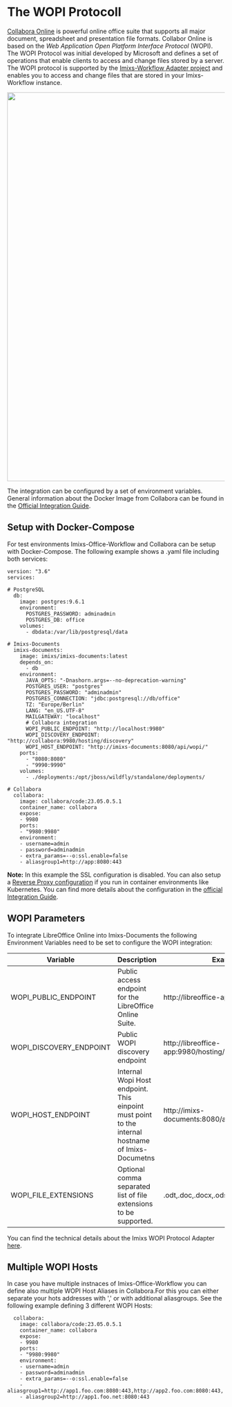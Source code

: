 # The WOPI Protocoll

[Collabora Online](https://www.collaboraoffice.com/) is powerful online office suite that supports all major document, spreadsheet and presentation file formats. Collabor Online is based on the _Web Application Open Platform Interface Protocol_ (WOPI). The WOPI Protocol was initial developed by Microsoft and defines a set of operations that enable clients to access and change files stored by a server. The WOPI protocol is supported by the [Imixs-Workflow Adapter project](https://github.com/imixs/imixs-adapters/tree/master/imixs-adapters-wopi) and enables you to access and change files that are stored in your Imixs-Workflow instance.

<img class="screenshot" src="../wopi-01.png" width="900" />

The integration can be configured by a set of environment variables. General information about the Docker Image from Collabora can be found in the [Official Integration Guide](https://sdk.collaboraonline.com/docs/installation/CODE_Docker_image.html).

## Setup with Docker-Compose

For test environments Imixs-Office-Workflow and Collabora can be setup with Docker-Compose. The following example shows a .yaml file including both services:

    version: "3.6"
    services:

    # PostgreSQL
      db:
        image: postgres:9.6.1
        environment:
          POSTGRES_PASSWORD: adminadmin
          POSTGRES_DB: office
        volumes:
          - dbdata:/var/lib/postgresql/data

    # Imixs-Documents
      imixs-documents:
        image: imixs/imixs-documents:latest
        depends_on:
          - db
        environment:
          JAVA_OPTS: "-Dnashorn.args=--no-deprecation-warning"
          POSTGRES_USER: "postgres"
          POSTGRES_PASSWORD: "adminadmin"
          POSTGRES_CONNECTION: "jdbc:postgresql://db/office"
          TZ: "Europe/Berlin"
          LANG: "en_US.UTF-8"
          MAILGATEWAY: "localhost"
          # Collabora integration
          WOPI_PUBLIC_ENDPOINT: "http://localhost:9980"
    	  WOPI_DISCOVERY_ENDPOINT: "http://collabora:9980/hosting/discovery"
          WOPI_HOST_ENDPOINT: "http://imixs-documents:8080/api/wopi/"
        ports:
          - "8080:8080"
          - "9990:9990"
        volumes:
          - ./deployments:/opt/jboss/wildfly/standalone/deployments/

    # Collabora
      collabora:
    	image: collabora/code:23.05.0.5.1
    	container_name: collabora
    	expose:
    	- 9980
    	ports:
    	- "9980:9980"
    	environment:
    	- username=admin
    	- password=adminadmin
    	- extra_params=--o:ssl.enable=false
    	- aliasgroup1=http://app:8080:443

**Note:** In this example the SSL configuration is disabled. You can also setup a [Reverse Proxy configuration](https://sdk.collaboraonline.com/docs/installation/Proxy_settings.html) if you run in container environments like Kubernetes. You can find more details about the configuration in the [official Integration Guide](https://sdk.collaboraonline.com/docs/installation/CODE_Docker_image.html).

## WOPI Parameters

To integrate LibreOffice Online into Imixs-Documents the following Environment Variables need to be set to configure the WOPI integration:

| Variable                | Description                                                                                       | Example                                       |
| ----------------------- | ------------------------------------------------------------------------------------------------- | --------------------------------------------- |
| WOPI_PUBLIC_ENDPOINT    | Public access endpoint for the LibreOffice Online Suite.                                          | http://libreoffice-app:9980                   |
| WOPI_DISCOVERY_ENDPOINT | Public WOPI discovery endpoint                                                                    | http://libreoffice-app:9980/hosting/discovery |
| WOPI_HOST_ENDPOINT      | Internal Wopi Host endpoint. This einpoint must point to the internal hostname of Imixs-Documetns | http://imixs-documents:8080/api/wopi/         |
| WOPI_FILE_EXTENSIONS    | Optional comma separated list of file extensions to be supported.                                 | .odt,.doc,.docx,.ods,.xls,.xlsx,.ppt,.pptx    |

You can find the technical details about the Imixs WOPI Protocol Adapter [here](https://github.com/imixs/imixs-adapters/tree/master/imixs-adapters-wopi).

## Multiple WOPI Hosts

In case you have multiple instnaces of Imixs-Office-Workflow you can define also multiple WOPI Host Aliases in Collabora.For this you can either separate your hots addresses with ',' or with additional aliasgroups. See the following example defining 3 different WOPI Hosts:

      collabora:
    	image: collabora/code:23.05.0.5.1
    	container_name: collabora
    	expose:
    	- 9980
    	ports:
    	- "9980:9980"
    	environment:
    	- username=admin
    	- password=adminadmin
    	- extra_params=--o:ssl.enable=false
    	- aliasgroup1=http://app1.foo.com:8080:443,http://app2.foo.com:8080:443,
    	- aliasgroup2=http://app1.foo.net:8080:443
